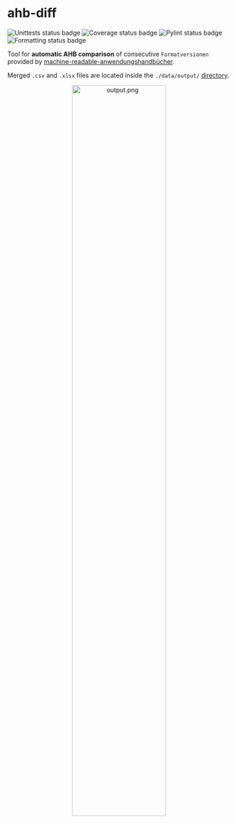 # ahb-diff

![Unittests status badge](https://github.com/OLILHR/ahb-diff/workflows/Unittests/badge.svg)
![Coverage status badge](https://github.com/OLILHR/ahb-diff/workflows/Coverage/badge.svg)
![Pylint status badge](https://github.com/OLILHR/ahb-diff/workflows/Linting/badge.svg)
![Formatting status badge](https://github.com/OLILHR/ahb-diff/workflows/Formatting/badge.svg)

Tool for **automatic AHB comparison** of consecutive `Formatversionen` provided by 
[machine-readable-anwendungshandbücher](https://github.com/Hochfrequenz/machine-readable_anwendungshandbuecher/).

Merged `.csv` and `.xlsx` files are located inside the `./data/output/` 
[directory](https://github.com/OLILHR/ahb-diff/tree/main/data/output).

<div align="center">
<img width="65%" src="https://raw.githubusercontent.com/OLILHR/ahb-diff/main/output.png" alt="output.png"><br>
</div>
